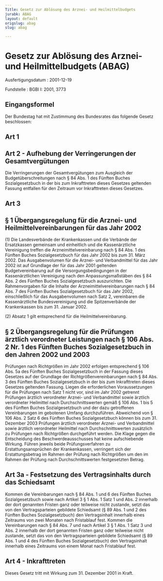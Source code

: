 ```yaml
---
Title: Gesetz zur Ablösung des Arznei- und Heilmittelbudgets
jurabk: ABAG
layout: default
origslug: abag
slug: abag

---
```


# Gesetz zur Ablösung des Arznei- und Heilmittelbudgets (ABAG)

Ausfertigungsdatum
:   2001-12-19

Fundstelle
:   BGBl I: 2001, 3773



## Eingangsformel

Der Bundestag hat mit Zustimmung des Bundesrates das folgende Gesetz beschlossen:


## Art 1



## Art 2 - Aufhebung der Verringerungen der Gesamtvergütungen

Die Verringerungen der Gesamtvergütungen zum Ausgleich der Budgetüberschreitungen nach § 84 Abs. 1 des Fünften Buches Sozialgesetzbuch in der bis zum Inkrafttreten dieses Gesetzes geltenden Fassung entfallen für den Zeitraum vor Inkrafttreten dieses Gesetzes.


## Art 3



## § 1 Übergangsregelung für die Arznei- und Heilmittelvereinbarungen für das Jahr 2002

(1) Die Landesverbände der Krankenkassen und die Verbände der Ersatzkassen gemeinsam und einheitlich und die Kassenärztliche Vereinigung treffen die Arzneimittelvereinbarung nach § 84 Abs. 1 des Fünften Buches Sozialgesetzbuch für das Jahr 2002 bis zum 31. März 2002. Das Ausgabenvolumen für die Arznei- und Verbandmittel für das Jahr 2002 ist auf Grundlage der für das Jahr 2001 geltenden Budgetvereinbarung auf die Versorgungsbedingungen in der Kassenärztlichen Vereinigung nach den Anpassungsmaßstäben des § 84 Abs. 2 des Fünften Buches Sozialgesetzbuch auszurichten. Die Rahmenvorgaben für die Inhalte der Arzneimittelvereinbarungen nach § 84 Abs. 7 des Fünften Buches Sozialgesetzbuch für das Jahr 2002, einschließlich für das Ausgabenvolumen nach Satz 2, vereinbaren die Kassenärztliche Bundesvereinigung und die Spitzenverbände der Krankenkassen bis zum 31. Januar 2002.

(2) Absatz 1 gilt entsprechend für die Heilmittelvereinbarung.


## § 2 Übergangsregelung für die Prüfungen ärztlich verordneter Leistungen nach § 106 Abs. 2 Nr. 1 des Fünften Buches Sozialgesetzbuch in den Jahren 2002 und 2003

Prüfungen nach Richtgrößen im Jahr 2002 erfolgen entsprechend § 106 Abs. 5a des Fünften Buches Sozialgesetzbuch in der Fassung dieses Gesetzes auf der Grundlage der Richtgrößenvereinbarungen nach § 84 Abs. 3 des Fünften Buches Sozialgesetzbuch in der bis zum Inkrafttreten dieses Gesetzes geltenden Fassung. Liegen die erforderlichen Voraussetzungen für die Prüfungen nach Satz 1 nicht vor, sind im Jahr 2002 getrennt Prüfungen ärztlich verordneter Arznei- und Verbandmittel sowie ärztlich verordneter Heilmittel nach Durchschnittswerten gemäß § 106 Abs. 1 bis 5 des Fünften Buches Sozialgesetzbuch und der dazu getroffenen Vereinbarungen im gebotenen Umfang durchzuführen. Abweichend von § 106 Abs. 2 Satz 6 des Fünften Buches Sozialgesetzbuch können bis zum 31. Dezember 2003 Prüfungen ärztlich verordneter Arznei- und Verbandmittel sowie ärztlich verordneter Heilmittel nach Durchschnittswerten zusätzlich zu Prüfungen nach Richtgrößen durchgeführt werden. Die Klage gegen die Entscheidung des Beschwerdeausschusses hat keine aufschiebende Wirkung. Führen jeweils beide Prüfungsverfahren zu Erstattungsansprüchen der Krankenkassen, verringert sich der Erstattungsbetrag im Rahmen der Prüfung nach Richtgrößen um den im Rahmen der Prüfung nach Durchschnittswerten festgesetzten Betrag.


## Art 3a - Festsetzung des Vertragsinhalts durch das Schiedsamt

Kommen die Vereinbarungen nach § 84 Abs. 1 und 6 des Fünften Buches Sozialgesetzbuch sowie nach Artikel 3 § 1 Abs. 1 Satz 1 und Abs. 2 innerhalb der dort genannten Fristen ganz oder teilweise nicht zustande, setzt das von den Vertragsparteien gebildete Schiedsamt (§ 89 Abs. 1 und 2 des Fünften Buches Sozialgesetzbuch) den Vertragsinhalt innerhalb eines Zeitraums von zwei Monaten nach Fristablauf fest. Kommen die Vereinbarungen nach § 84 Abs. 7 und nach Artikel 3 § 1 Abs. 1 Satz 3 und Abs. 2 innerhalb der dort genannten Fristen ganz oder teilweise nicht zustande, setzt das von den Vertragsparteien gebildete Schiedsamt (§ 89 Abs. 1 und 4 des Fünften Buches Sozialgesetzbuch) den Vertragsinhalt innerhalb eines Zeitraums von einem Monat nach Fristablauf fest.


## Art 4 - Inkrafttreten

Dieses Gesetz tritt mit Wirkung zum 31. Dezember 2001 in Kraft.

